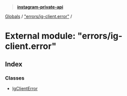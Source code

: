 > **[instagram-private-api](../README.md)**

[Globals](../README.md) / ["errors/ig-client.error"](_errors_ig_client_error_.md) /

# External module: "errors/ig-client.error"

## Index

### Classes

* [IgClientError](../classes/_errors_ig_client_error_.igclienterror.md)